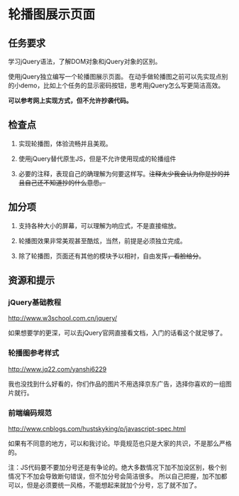 # 轮播图展示页面

## 任务要求
学习jQuery语法，了解DOM对象和jQuery对象的区别。

使用jQuery独立编写一个轮播图展示页面。
在动手做轮播图之前可以先实现点别的小demo，比如上个任务的显示密码按钮，思考用jQuery怎么写更简洁高效。

**可以参考网上实现方式，但不允许抄袭代码。**

## 检查点
1. 实现轮播图，体验流畅并且美观。

2. 使用jQuery替代原生JS，但是不允许使用现成的轮播组件

3. 必要的注释，表现自己的确理解为何要这样写。~~注释太少我会认为你是抄的并且自己还不知道抄的什么意思。~~

## 加分项
1. 支持各种大小的屏幕，可以理解为响应式，不是直接缩放。

2. 轮播图效果非常美观甚至酷炫，当然，前提是必须独立完成。

3. 除了轮播图，页面还有其他的模块予以相衬，自由发挥~~，看脸给分~~。

## 资源和提示

### jQuery基础教程
http://www.w3school.com.cn/jquery/

如果想要学的更深，可以去jQuery官网直接看文档，入门的话看这个就足够了。

### 轮播图参考样式
http://www.jq22.com/yanshi6229

我也没找到什么好看的，你们作品的图片不用选择京东广告，选择你喜欢的一组图片就行。

### 前端编码规范

http://www.cnblogs.com/hustskyking/p/javascript-spec.html

如果有不同意的地方，可以和我讨论。毕竟规范也只是大家的共识，不是那么严格的。

注：JS代码要不要加分号还是有争论的。绝大多数情况下加不加没区别，极个别情况下不加会导致断句错误，但不加分号会简洁很多。
所以自己把握，加不加都可以，但是必须要统一风格，不能想起来就加个分号，忘了就不加了。
